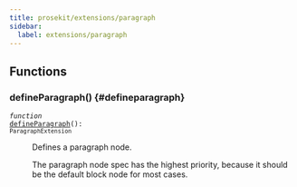 ```yaml
---
title: prosekit/extensions/paragraph
sidebar:
  label: extensions/paragraph
---
```


## Functions

### defineParagraph() {#defineparagraph}

<dl>

<dt>

<code data-typedoc-code><i>function</i> <a id="defineparagraph" href="#defineparagraph">defineParagraph</a>(): `ParagraphExtension`</code>

</dt>

<dd>

Defines a paragraph node.

The paragraph node spec has the highest priority, because it should be the
default block node for most cases.

</dd>

</dl>
